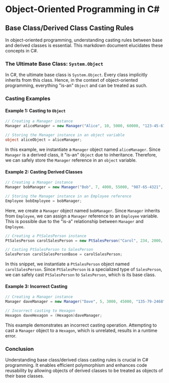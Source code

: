 # Object-Oriented Programming in C#

## Base Class/Derived Class Casting Rules

In object-oriented programming, understanding casting rules between base and derived classes is essential. This markdown document elucidates these concepts in C#.

### The Ultimate Base Class: `System.Object`

In C#, the ultimate base class is `System.Object`. Every class implicitly inherits from this class. Hence, in the context of object-oriented programming, everything "is-an" `Object` and can be treated as such.

### Casting Examples

#### Example 1: Casting to `Object`

```csharp
// Creating a Manager instance
Manager aliceManager = new Manager("Alice", 10, 5000, 60000, "123-45-6789", 8);

// Storing the Manager instance in an object variable
object aliceObject = aliceManager;
```

In this example, we instantiate a `Manager` object named `aliceManager`. Since `Manager` is a derived class, it "is-an" `Object` due to inheritance. Therefore, we can safely store the `Manager` reference in an `object` variable.

#### Example 2: Casting Derived Classes

```csharp
// Creating a Manager instance
Manager bobManager = new Manager("Bob", 7, 4000, 55000, "987-65-4321", 5);

// Storing the Manager instance in an Employee reference
Employee bobEmployee = bobManager;
```

Here, we create a `Manager` object named `bobManager`. Since `Manager` inherits from `Employee`, we can assign a `Manager` reference to an `Employee` variable. This is possible due to the "is-a" relationship between `Manager` and `Employee`.

```csharp
// Creating a PtSalesPerson instance
PtSalesPerson carolSalesPerson = new PtSalesPerson("Carol", 234, 2000, 120000, "456-78-9123", 100);

// Casting PtSalesPerson to SalesPerson
SalesPerson carolSalesPersonBase = carolSalesPerson;
```

In this snippet, we instantiate a `PtSalesPerson` object named `carolSalesPerson`. Since `PtSalesPerson` is a specialized type of `SalesPerson`, we can safely cast `PtSalesPerson` to `SalesPerson`, which is its base class.

#### Example 3: Incorrect Casting

```csharp
// Creating a Manager instance
Manager daveManager = new Manager("Dave", 5, 3000, 45000, "135-79-2468", 3);

// Incorrect casting to Hexagon
Hexagon daveHexagon = (Hexagon)daveManager;
```

This example demonstrates an incorrect casting operation. Attempting to cast a `Manager` object to a `Hexagon`, which is unrelated, results in a runtime error.

### Conclusion

Understanding base class/derived class casting rules is crucial in C# programming. It enables efficient polymorphism and enhances code reusability by allowing objects of derived classes to be treated as objects of their base classes.

 